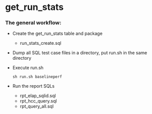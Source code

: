 # get_run_stats

### The general workflow:

* Create the get_run_stats table and package
    * run_stats_create.sql
* Dump all SQL test case files in a directory, put run.sh in the same directory
* Execute run.sh 

    ```
    sh run.sh baselineperf
    ```
* Run the report SQLs
    * rpt_elap_sqlid.sql
    * rpt_hcc_query.sql
    * rpt_query_all.sql
